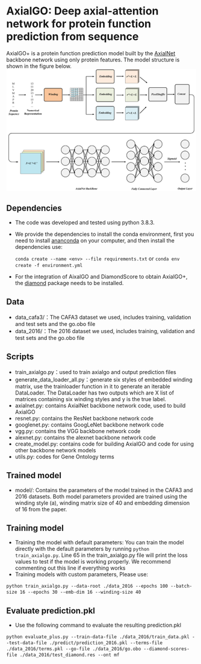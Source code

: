 # AxialGO: Deep axial-attention network for protein function prediction from sequence

AxialGO+ is a protein function prediction model built by the [AxialNet](https://github.com/Worldseer/axial-deeplab) backbone network using only protein features. The model structure is shown in the figure below.
![AxialGO](https://github.com/Worldseer/AxialGO/blob/main/images/AxialGO.jpg)

## Dependencies

* The code was developed and tested using python 3.8.3.
* We provide the dependencies to install the conda environment, first you need to install [ananconda](https://docs.anaconda.com/anaconda/install/index.html) on your computer, and then install the dependencies use:

  ```conda create --name <env> --file requirements.txt```
or
  ```conda env create -f environment.yml```
* For the integration of AixalGO and DiamondScore to obtain AxialGO+, the [diamond](https://github.com/bbuchfink/diamond) package needs to be installed.



## Data

* data_cafa3/：The CAFA3 dataset we used, includes training, validation and test sets and  the go.obo file
* data_2016/：The 2016 dataset we used, includes training, validation and test sets and  the go.obo file

## Scripts
- train_axialgo.py：used to train axialgo and output prediction files
- generate_data_loader_all.py：generate six styles of embedded winding matrix, use the trainloader function in it to generate an iterable DataLoader. The DataLoader has two outputs which are X list of matrices containing six winding styles and y is the true label.
- axialnet.py: contains AxialNet backbone network code, used to build AxialGO
- resnet.py: contains the ResNet backbone network code
- googlenet.py: contains GoogLeNet backbone network code
- vgg.py: contains the VGG backbone network code
- alexnet.py: contains the alexnet backbone network code
- create_model.py: contains  code for building AxialGO and code for using other backbone network models
- utils.py: codes for Gene Ontology terms

## Trained model
* model/: Contains the parameters of the model trained in the CAFA3 and 2016 datasets. Both model parameters provided are trained using the winding style (a), winding matrix size of 40 and embedding dimension of 16 from the paper.

## Training model
- Training the model with default parameters:
You can train the model directly with the default parameters by running `python train_axialgo.py`. Line 65 in the train_axialgo.py file will print the loss values to test if the model is working properly. We recommend commenting out this line if everything works
- Training models with custom parameters,
Please use:
```
python train_axialgo.py --data-root ./data_2016 --epochs 100 --batch-size 16 --epochs 30 --emb-dim 16 --winding-size 40
```

## Evaluate prediction.pkl
- Use the following command to evaluate the resulting prediction.pkl
```
python evaluate_plus.py --train-data-file ./data_2016/train_data.pkl --test-data-file ./predict/prediction_2016.pkl --terms-file ./data_2016/terms.pkl --go-file ./data_2016/go.obo --diamond-scores-file ./data_2016/test_diamond.res --ont mf
```
 
